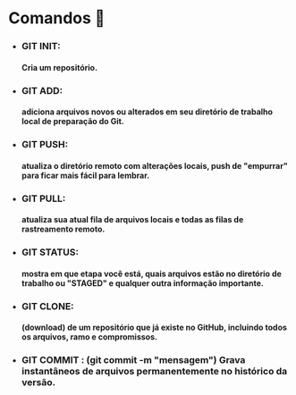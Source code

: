 # Comandos 🔧
 - ### GIT INIT: 
    #### Cria um repositório.
 - ### GIT ADD: 
    #### adiciona arquivos novos ou alterados em seu diretório de trabalho local de preparação do Git.
 - ### GIT PUSH:
   #### atualiza o diretório remoto com alterações locais, push de "empurrar" para ficar mais fácil para lembrar.
 - ### GIT PULL:
   #### atualiza sua atual fila de arquivos locais e todas as filas de rastreamento remoto.
 - ### GIT STATUS:
   #### mostra em que etapa você está, quais arquivos estão no diretório de trabalho ou "STAGED" e qualquer outra informação importante.
 - ### GIT CLONE:
   #### (download) de um repositório que já existe no GitHub, incluindo todos os arquivos, ramo e compromissos.
 - ### GIT COMMIT : (git commit -m "mensagem") Grava instantâneos de arquivos permanentemente no histórico da versão.